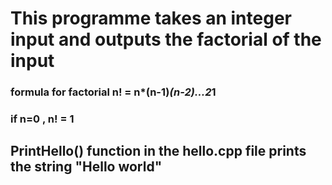 # This programme takes an integer input and outputs the factorial of the input
### formula for factorial n! = n*(n-1)*(n-2)...2*1
### if n=0 , n! = 1
## PrintHello() function in the hello.cpp file prints the string "Hello world"
